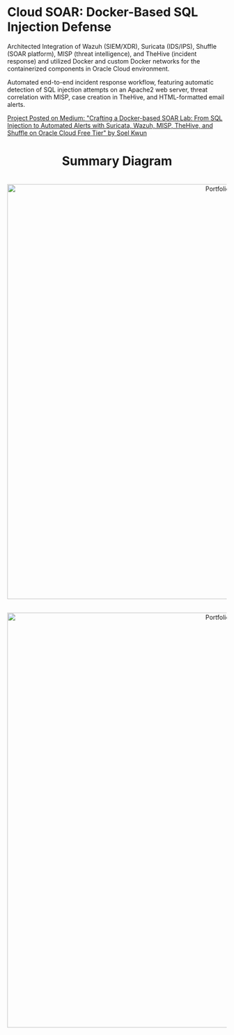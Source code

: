 # Cloud SOAR: Docker-Based SQL Injection Defense


Architected Integration of Wazuh (SIEM/XDR), Suricata (IDS/IPS), Shuffle (SOAR platform), MISP (threat intelligence), and TheHive (incident response) and utilized Docker and custom Docker networks for the containerized components in Oracle Cloud environment.

Automated end-to-end incident response workflow, featuring automatic detection of SQL injection attempts on an Apache2 web server, threat correlation with MISP, case creation in TheHive, and HTML-formatted email alerts.

[Project Posted on Medium: "Crafting a Docker-based SOAR Lab: From SQL Injection to Automated Alerts with Suricata, Wazuh, MISP, TheHive, and Shuffle on Oracle Cloud Free Tier" by Soel Kwun](https://medium.com/)





<h1 align="center">Summary Diagram</h1>


<p align="center">
<br/>
<img width="950" alt="Portfolio" src="https://i.imgur.com/tuC3TVY.png">
<br />
</p>

<p align="center">
<br/>
<img width="950" alt="Portfolio" src="https://i.imgur.com/KKNjShM.png">
<br />
</p>




